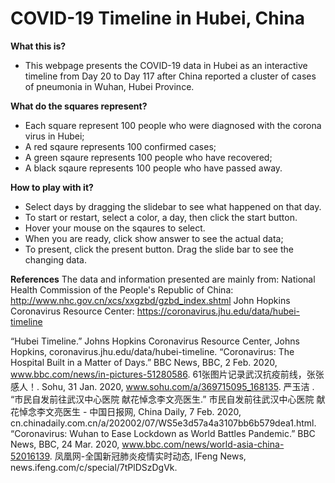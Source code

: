 # COVID-19 Timeline in Hubei, China
**What this is?**
- This webpage presents the COVID-19 data in Hubei as an interactive timeline from Day 20 to Day 117 after China reported a cluster of cases of pneumonia in Wuhan, Hubei Province.

**What do the squares represent?**
- Each square represent 100 people who were diagnosed with the corona virus in Hubei;
- A red sqaure represents 100 confirmed cases;
- A green sqaure represents 100 people who have recovered;
- A black sqaure represents 100 people who have passed away.

**How to play with it?**
- Select days by dragging the slidebar to see what happened on that day.
- To start or restart, select a color, a day, then click the start button.
- Hover your mouse on the sqaures to select.
- When you are ready, click show answer to see the actual data;
- To present, click the present button. Drag the slide bar to see the changing data.

**References**
The data and information presented are mainly from: 
National Health Commission of the People's Republic of China: http://www.nhc.gov.cn/xcs/xxgzbd/gzbd_index.shtml
John Hopkins Coronavirus Resource Center: https://coronavirus.jhu.edu/data/hubei-timeline

“Hubei Timeline.” Johns Hopkins Coronavirus Resource Center, Johns Hopkins, coronavirus.jhu.edu/data/hubei-timeline.
“Coronavirus: The Hospital Built in a Matter of Days.” BBC News, BBC, 2 Feb. 2020, www.bbc.com/news/in-pictures-51280586.
61张图片记录武汉抗疫前线，张张感人！. Sohu, 31 Jan. 2020, www.sohu.com/a/369715095_168135.
严玉洁 . “市民自发前往武汉中心医院 献花悼念李文亮医生.” 市民自发前往武汉中心医院 献花悼念李文亮医生 - 中国日报网, China Daily, 7 Feb. 2020, cn.chinadaily.com.cn/a/202002/07/WS5e3d57a4a3107bb6b579dea1.html.
“Coronavirus: Wuhan to Ease Lockdown as World Battles Pandemic.” BBC News, BBC, 24 Mar. 2020, www.bbc.com/news/world-asia-china-52016139.
凤凰网-全国新冠肺炎疫情实时动态, IFeng News, news.ifeng.com/c/special/7tPlDSzDgVk.



